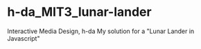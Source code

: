 # h-da_MIT3_lunar-lander

Interactive Media Design, h-da 
My solution for a "Lunar Lander in Javascript"
